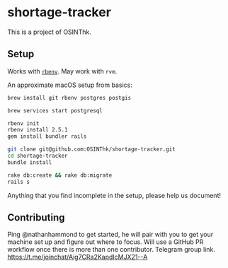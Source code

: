# shortage-tracker

This is a project of OSINThk. 

## Setup

Works with [`rbenv`](https://github.com/rbenv/rbenv#homebrew-on-macos). May work with `rvm`.

An approximate macOS setup from basics:

```sh
brew install git rbenv postgres postgis

brew services start postgresql

rbenv init
rbenv install 2.5.1
gem install bundler rails

git clone git@github.com:OSINThk/shortage-tracker.git
cd shortage-tracker
bundle install

rake db:create && rake db:migrate
rails s
```

Anything that you find incomplete in the setup, please help us document!

## Contributing

Ping @nathanhammond to get started, he will pair with you to get your machine set up and figure out where to focus. Will use a GitHub PR workflow once there is more than one contributor. Telegram group link.
https://t.me/joinchat/Aig7CRa2KapdIcMJX21--A
